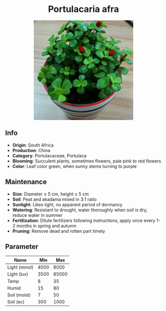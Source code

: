 <h1 align='center'>Portulacaria afra</h1>
<p align="center">
    <img 
        align='center'
        width='320'
        src="../images/portulacaria afra.png" 
        alt='Portulacaria afra' />
</p>

## Info

 - **Origin**: South Africa
 - **Production**: China
 - **Category**: Portulacaceae, Portulaca
 - **Blooming**: Succulent plants, sometimes flowers, pale pink to red flowers
 - **Color**: Leaf color green, when sunny stems turning to purple

## Maintenance

 - **Size**: Diameter ≥ 5 cm, height ≥ 5 cm
 - **Soil**: Peat and akadama mixed in 3:1 ratio
 - **Sunlight**: Likes light, no apparent period of dormancy
 - **Watering**: Resistant to drought, water thoroughly when soil is dry, reduce water in summer
 - **Fertilization**: Dilute fertilizers following instructions,  apply once every 1-2 months in spring and autumn
 - **Pruning**: Remove dead and rotten part timely

## Parameter

| Name         | Min  | Max   |
|--------------|------|-------|
| Light (mmol) | 4000 | 8000  |
| Light (lux)  | 3500 | 85000 |
| Temp         | 8    | 35    |
| Humid        | 15   | 80    |
| Soil (moist) | 7   | 50    |
| Soil (ec)    | 300  | 1000  |